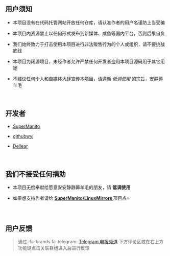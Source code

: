 ## <i class="fa-duotone fa-message-exclamation fa-beat-fade" style="--fa-fade-opacity: 0.6; --fa-primary-color: #f36c21; --fa-secondary-color: #ffc20e" ></i> 用户须知 <!-- {docsify-ignore} -->

- 本项目没有在代码托管网站开放任何仓库，请认准作者的用户名谨防上当受骗 <!-- {docsify-ignore} -->

- 本项目内资源禁止以任何形式发布到新媒体、咸鱼等国内平台，否则后果自负 <!-- {docsify-ignore} -->

- 我们始终致力于打击使用本项目进行非法贩售行为的个人或组织，请不要挑战底线 <!-- {docsify-ignore} -->

- 本项目为闭源项目，未经作者允许严禁任何开发者盗用本项目源码用于其它用途 <!-- {docsify-ignore} -->

- 不建议任何个人和自媒体大肆宣传本项目，请遵循 *低调使用* 的宗旨，安静薅羊毛 <!-- {docsify-ignore} -->

ㅤ

## <i class="fa-duotone fa-users fa-fade" style="--fa-animation-duration: 2s; --fa-fade-opacity: 0.6; --fa-primary-color: #33a3dc; --fa-secondary-color: #11264f" ></i> 开发者 <!-- {docsify-ignore} -->

- [SuperManito](https://github.com/SuperManito)

- [githubwyj](https://github.com/githubwyj)

- [Dellear](https://github.com/Dellear)

ㅤ

## <i class="fa-duotone fa-hand-holding-dollar fa-flip" style="--fa-animation-duration: 3s; --fa-primary-color: #fdb933; --fa-secondary-color: #d7a87e" ></i> 我们不接受任何捐助 <!-- {docsify-ignore} -->

- 本项目无偿奉献给愿意安安静静薅羊毛的朋友，请 **低调使用** <!-- {docsify-ignore} -->

- 如果想支持作者请给 __[ SuperManito/LinuxMirrors ](https://github.com/SuperManito/LinuxMirrors)__ 项目点⭐ <!-- {docsify-ignore} -->

ㅤ

## <i class="fa-duotone fa-messages fa-bounce" style="--fa-bounce-start-scale-x: 1; --fa-bounce-start-scale-y: 1; --fa-bounce-jump-scale-x: 1; --fa-bounce-jump-scale-y: 1; --fa-bounce-land-scale-x: 1; --fa-bounce-land-scale-y: 1; --fa-primary-color: #45b97c; --fa-secondary-color: #1d953f"></i> 用户反馈 <!-- {docsify-ignore} -->
> 通过 :fa-brands fa-telegram: [Telegram 电报频道](https://t.me/jdhelloworld) 下方评论区或在右上方功能键点击关联群组进入后进行反馈
